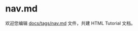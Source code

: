 nav.md
===

欢迎您编辑 <a target="__blank" href="https://github.com/jaywcjlove/html-tutorial/blob/master/docs/tags/nav.md">docs/tags/nav.md</a> 文件，共建 HTML Tutorial 文档。